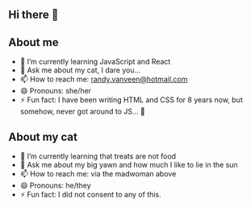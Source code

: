 ## Hi there 👋

## About me
- 🌱 I’m currently learning JavaScript and React
- 💬 Ask me about my cat, I dare you... 
- 📫 How to reach me: randy.vanveen@hotmail.com
- 😄 Pronouns: she/her
- ⚡ Fun fact: I have been writing HTML and CSS for 8 years now, but somehow, never got around to JS... 🫣


## About my cat
- 🌱 I’m currently learning that treats are not food
- 💬 Ask me about my big yawn and how much I like to lie in the sun
- 📫 How to reach me: via the madwoman above
- 😄 Pronouns: he/they
- ⚡ Fun fact: I did not consent to any of this.
